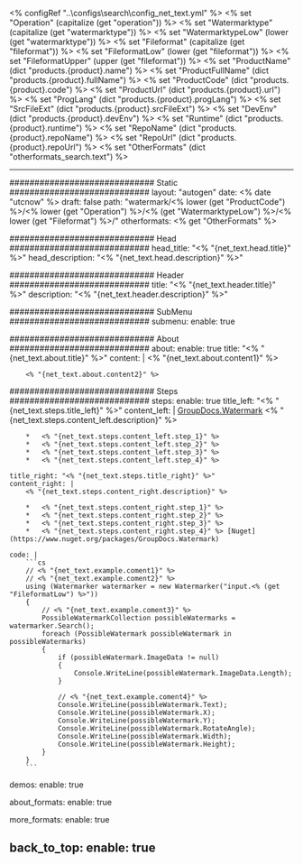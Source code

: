 <% configRef "..\\configs\\search\\config_net_text.yml" %>
<% set "Operation" (capitalize (get "operation")) %>
<% set "Watermarktype" (capitalize (get "watermarktype")) %>
<% set "WatermarktypeLow" (lower (get "watermarktype")) %>
<% set "Fileformat" (capitalize (get "fileformat")) %>
<% set "FileformatLow" (lower (get "fileformat")) %>
<% set "FileformatUpper" (upper (get "fileformat")) %>
<% set "ProductName" (dict "products.{product}.name") %>
<% set "ProductFullName" (dict "products.{product}.fullName") %>
<% set "ProductCode" (dict "products.{product}.code") %>
<% set "ProductUrl" (dict "products.{product}.url") %>
<% set "ProgLang" (dict "products.{product}.progLang") %>
<% set "SrcFileExt" (dict "products.{product}.srcFileExt") %>
<% set "DevEnv" (dict "products.{product}.devEnv") %>
<% set "Runtime" (dict "products.{product}.runtime") %>
<% set "RepoName" (dict "products.{product}.repoName") %>
<% set "RepoUrl" (dict "products.{product}.repoUrl") %>
<% set "OtherFormats" (dict "otherformats_search.text") %>

---
############################# Static ############################
layout: "autogen"
date: <% date "utcnow" %>
draft: false
path: "watermark/<% lower (get "ProductCode") %>/<% lower (get "Operation") %>/<% (get "WatermarktypeLow") %>/<% lower (get "Fileformat") %>/"
otherformats: <% get "OtherFormats" %>

############################# Head ############################
head_title: "<% "{net_text.head.title}" %>"
head_description: "<% "{net_text.head.description}" %>"

############################# Header ############################
title: "<% "{net_text.header.title}" %>"
description: "<% "{net_text.header.description}" %>"

############################# SubMenu ############################
submenu:
    enable: true

############################# About ############################
about:
    enable: true
    title: "<% "{net_text.about.title}" %>"
    content: |
        <% "{net_text.about.content1}" %>
        
        <% "{net_text.about.content2}" %>

############################# Steps ############################
steps:
    enable: true
    title_left: "<% "{net_text.steps.title_left}" %>"
    content_left: |
        [GroupDocs.Watermark](<% lower (get "ProductUrl") %>) <% "{net_text.steps.content_left.description}" %>

        *   <% "{net_text.steps.content_left.step_1}" %>
        *   <% "{net_text.steps.content_left.step_2}" %>
        *   <% "{net_text.steps.content_left.step_3}" %>
        *   <% "{net_text.steps.content_left.step_4}" %>
        
    title_right: "<% "{net_text.steps.title_right}" %>"
    content_right: |
        <% "{net_text.steps.content_right.description}" %>

        *   <% "{net_text.steps.content_right.step_1}" %>
        *   <% "{net_text.steps.content_right.step_2}" %>
        *   <% "{net_text.steps.content_right.step_3}" %>
        *   <% "{net_text.steps.content_right.step_4}" %> [Nuget](https://www.nuget.org/packages/GroupDocs.Watermark)
        
    code: |
        ```cs
        // <% "{net_text.example.coment1}" %>
        // <% "{net_text.example.coment2}" %>
        using (Watermarker watermarker = new Watermarker("input.<% (get "FileformatLow") %>"))
        {
            // <% "{net_text.example.coment3}" %>
            PossibleWatermarkCollection possibleWatermarks = watermarker.Search();
            foreach (PossibleWatermark possibleWatermark in possibleWatermarks)
            {
                if (possibleWatermark.ImageData != null)
                {
                    Console.WriteLine(possibleWatermark.ImageData.Length);
                }

                // <% "{net_text.example.coment4}" %>
                Console.WriteLine(possibleWatermark.Text);
                Console.WriteLine(possibleWatermark.X);
                Console.WriteLine(possibleWatermark.Y);
                Console.WriteLine(possibleWatermark.RotateAngle);
                Console.WriteLine(possibleWatermark.Width);
                Console.WriteLine(possibleWatermark.Height);
            }
        }
        ```        

demos:
    enable: true
        

about_formats:
    enable: true


more_formats:
    enable: true


back_to_top:
    enable: true
---